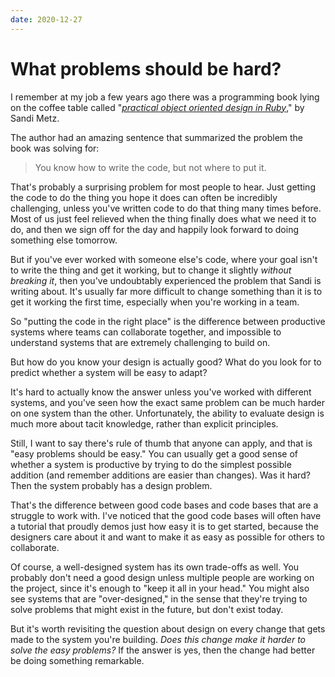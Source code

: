 ```yaml
---
date: 2020-12-27
---
```


# What problems should be hard?

I remember at my job a few years ago there was a programming book lying on the coffee table called "[_practical object oriented design in Ruby_](https://www.poodr.com/)," by Sandi Metz. 

The author had an amazing sentence that summarized the problem the book was solving for:

> You know how to write the code, but not where to put it.

That's probably a surprising problem for most people to hear. Just getting the code to do the thing you hope it does can often be incredibly challenging, unless you've written code to do that thing many times before. Most of us just feel relieved when the thing finally does what we need it to do, and then we sign off for the day and happily look forward to doing something else tomorrow.

But if you've ever worked with someone else's code, where your goal isn't to write the thing and get it working, but to change it slightly _without breaking it_, then you've undoubtably experienced the problem that Sandi is writing about. It's usually far more difficult to change something than it is to get it working the first time, especially when you're working in a team.

So "putting the code in the right place" is the difference between productive systems where teams can collaborate together, and impossible to understand systems that are extremely challenging to build on. 

But how do you know your design is actually good? What do you look for to predict whether a system will be easy to adapt? 

It's hard to actually know the answer unless you've worked with different systems, and you've seen how the exact same problem can be much harder on one system than the other. Unfortunately, the ability to evaluate design is much more about tacit knowledge, rather than explicit principles.

Still, I want to say there's rule of thumb that anyone can apply, and that is "easy problems should be easy." You can usually get a good sense of whether a system is productive by trying to do the simplest possible addition (and remember additions are easier than changes). Was it hard? Then the system probably has a design problem.

That's the difference between good code bases and code bases that are a struggle to work with. I've noticed that the good code bases will often have a tutorial that proudly demos just how easy it is to get started, because the designers care about it and want to make it as easy as possible for others to collaborate.

Of course, a well-designed system has its own trade-offs as well. You probably don't need a good design unless multiple people are working on the project, since it's enough to "keep it all in your head." You might also see systems that are "over-designed," in the sense that they're trying to solve problems that might exist in the future, but don't exist today.

But it's worth revisiting the question about design on every change that gets made to the system you're building. _Does this change make it harder to solve the easy problems?_ If the answer is yes, then the change had better be doing something remarkable.